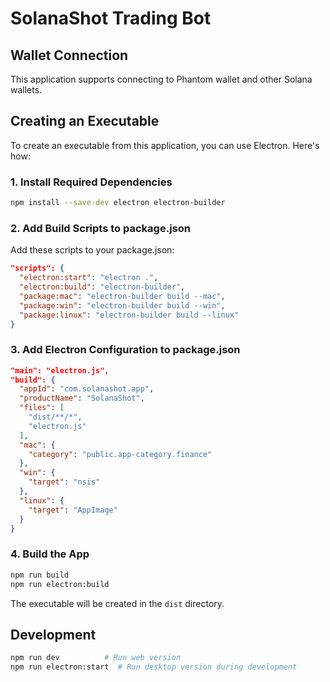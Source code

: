 
# SolanaShot Trading Bot

## Wallet Connection
This application supports connecting to Phantom wallet and other Solana wallets.

## Creating an Executable

To create an executable from this application, you can use Electron. Here's how:

### 1. Install Required Dependencies

```bash
npm install --save-dev electron electron-builder
```

### 2. Add Build Scripts to package.json

Add these scripts to your package.json:

```json
"scripts": {
  "electron:start": "electron .",
  "electron:build": "electron-builder",
  "package:mac": "electron-builder build --mac",
  "package:win": "electron-builder build --win",
  "package:linux": "electron-builder build --linux"
}
```

### 3. Add Electron Configuration to package.json

```json
"main": "electron.js",
"build": {
  "appId": "com.solanashot.app",
  "productName": "SolanaShot",
  "files": [
    "dist/**/*",
    "electron.js"
  ],
  "mac": {
    "category": "public.app-category.finance"
  },
  "win": {
    "target": "nsis"
  },
  "linux": {
    "target": "AppImage"
  }
}
```

### 4. Build the App

```bash
npm run build
npm run electron:build
```

The executable will be created in the `dist` directory.

## Development

```bash
npm run dev          # Run web version
npm run electron:start  # Run desktop version during development
```
